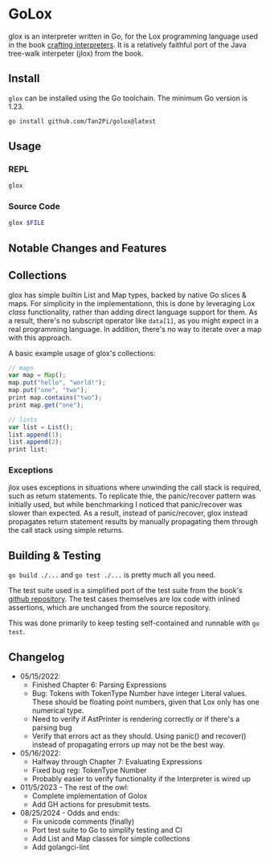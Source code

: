 # GoLox

glox is an interpreter written in Go, for the Lox programming language used in the book [crafting interpreters](https://craftinginterpreters.com/).
It is a relatively faithful port of the Java tree-walk interpeter (jlox) from the book.

## Install

`glox` can be installed using the Go toolchain. The minimum Go version is 1.23.
```bash
go install github.com/Tan2Pi/golox@latest
```

## Usage

### REPL

```bash
glox
```

### Source Code

```bash
glox $FILE
```

## Notable Changes and Features

## Collections

glox has simple builtin List and Map types, backed by native Go slices & maps.
For simplicity in the implementationn, this is done by leveraging Lox _class_ functionality,
rather than adding direct language support for them. As a result, there's no subscript operator
like `data[1]`, as you might expect in a real programming language. In addition, there's no way
to iterate over a map with this approach.

A basic example usage of glox's collections:

```js
// maps
var map = Map();
map.put("hello", "world!");
map.put("one", "two");
print map.contains("two");
print map.get("one");

// lists
var list = List();
list.append(1);
list.append(2);
print list;
```

### Exceptions

jlox uses exceptions in situations where unwinding the call stack is required, such as return statements.
To replicate thie, the panic/recover pattern was initially used, but while benchmarking I noticed that
panic/recover was slower than expected. As a result, instead of panic/recover, glox instead propagates return
statement results by manually propagating them through the call stack using simple returns.

## Building & Testing

`go build ./...` and `go test ./...` is pretty much all you need.

The test suite used is a simplified port of the test suite from the book's
[github repository](https://github.com/munificent/craftinginterpreters?tab=readme-ov-file#testing-your-implementation).
The test cases themselves are lox code with inlined assertions, which are unchanged from the source repository.

This was done primarily to keep testing self-contained and runnable with `go test`.

## Changelog
* 05/15/2022:
    - Finished Chapter 6: Parsing Expressions
    - Bug: Tokens with TokenType Number have integer Literal values.
      These should be floating point numbers, given that Lox only has one numerical type.
    - Need to verify if AstPrinter is rendering correctly or if there's a parsing bug
    - Verify that errors act as they should. Using panic() and recover() instead of
      propagating errors up may not be the best way.
* 05/16/2022:
    - Halfway through Chapter 7: Evaluating Expressions
    - Fixed bug reg: TokenType Number
    - Probably easier to verify functionality if the Interpreter is wired up
* 011/5/2023 - The rest of the owl:
    - Complete implementation of Golox
    - Add GH actions for presubmit tests.
* 08/25/2024 - Odds and ends:
    - Fix unicode comments (finally)
    - Port test suite to Go to simplify testing and CI
    - Add List and Map classes for simple collections
    - Add golangci-lint
